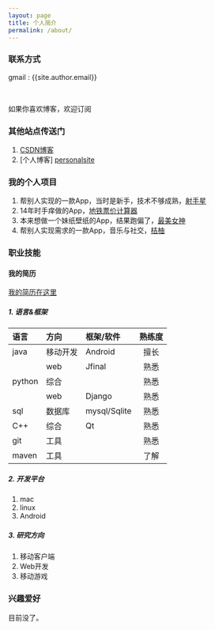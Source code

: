 ```yaml
---
layout: page
title: 个人简介
permalink: /about/
---
```

  
### 联系方式

gmail 	: {{site.author.email}}
<br/>
<a href="{{site.author.github}}" class="am-icon-btn am-icon-github"></a>
<a href="{{site.author.weibo}}" class="am-icon-btn am-icon-weibo"></a>
<a href="{{site.author.linkedin}}" class="am-icon-btn am-icon-linkedin"></a>

<br>

如果你喜欢博客，欢迎订阅
<a href="{{site.author.blogrss}}" class="am-icon-btn am-icon-rss"></a>

### 其他站点传送门

1. [CSDN博客][csdnblog]
2. [个人博客] [personalsite]

### 我的个人项目

1. 帮别人实现的一款App，当时是新手，技术不够成熟，[射手星](http://www.wandoujia.com/apps/com.shooterstar.mobile)
2. 14年时手痒做的App，[地铁票价计算器](http://www.wandoujia.com/apps/com.yan.subway)
3. 本来想做一个妹纸壁纸的App，结果跑偏了，[最美女神](http://a.app.qq.com/o/simple.jsp?pkgname=com.yan.dbpicture)
4. 帮别人实现需求的一款App，音乐与社交，[桔柚](http://www.wandoujia.com/apps/com.dqqdo.home)


### 职业技能

#### 我的简历

[我的简历在这里]()

##### 1. 语言&框架


|语言		|方向	|框架/软件	|熟练度	|
|:---------|:-----|:---------|:---------:|
|java		|移动开发	|Android		|擅长 |
|			|web	|Jfinal	|熟悉 |
|python 	|综合 	| 	|熟悉 |
|			|web	|Django		|熟悉 |
|sql		|数据库	|mysql/Sqlite		|熟悉 |
|C++		|综合	|Qt	|熟悉 |
|git			|工具		|			|熟悉 |
|maven	 	|工具 	|		 	|了解 |



##### 2. 开发平台

1. mac
2. linux
3. Android

##### 3. 研究方向

1. 移动客户端
2. Web开发
3. 移动游戏


### 兴趣爱好

目前没了。



[csdnblog]:http://blog.csdn.net/gaoyan10
[personalsite]:http://blog.gaoyan.name